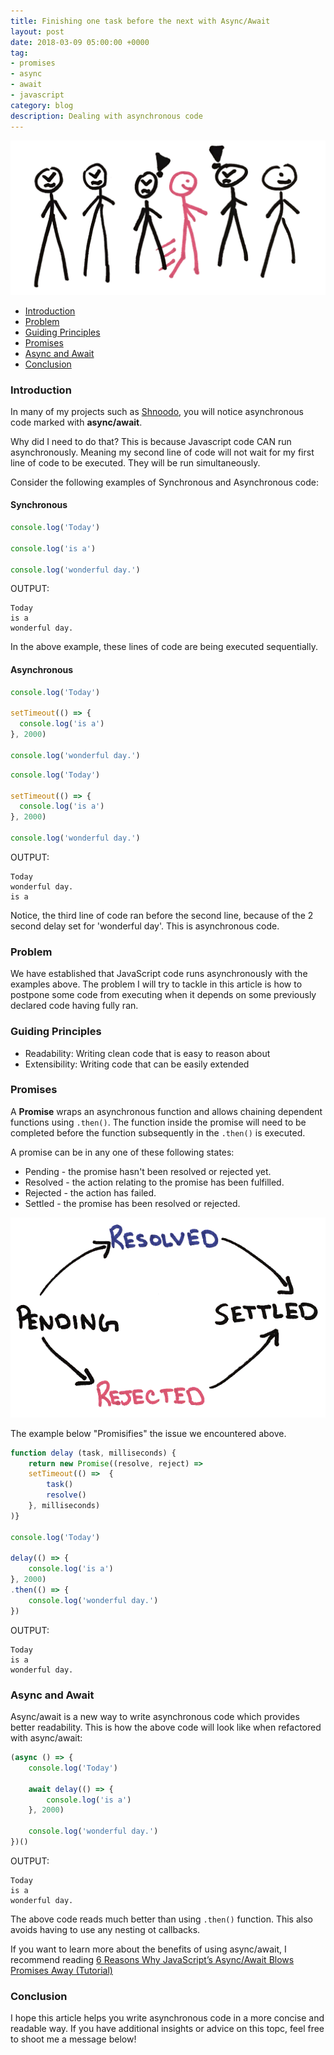 ```yaml
---
title: Finishing one task before the next with Async/Await
layout: post
date: 2018-03-09 05:00:00 +0000
tag:
- promises
- async
- await
- javascript
category: blog
description: Dealing with asynchronous code
---
```


![waiting-in-line](/assets/images/posts/promises/waiting-in-line.png)

* [Introduction](#introduction)
* [Problem](#problem)
* [Guiding Principles](#guiding-principles)
* [Promises](#promises)
* [Async and Await](#async-and-await)
* [Conclusion](#conclusion)

### Introduction

In many of my projects such as [Shnoodo](https://shnoodo.herokuapp.com/), you will notice asynchronous code marked with **async/await**.

Why did I need to do that? This is because Javascript code CAN run asynchronously. Meaning my second line of code will 
not wait for my first line of code to be executed. They will be run simultaneously.

Consider the following examples of Synchronous and Asynchronous code:

#### Synchronous

```javascript
console.log('Today')

console.log('is a')

console.log('wonderful day.')
```

OUTPUT:

```text
Today 
is a 
wonderful day.
```

In the above example, these lines of code are being executed sequentially.

#### Asynchronous

```javascript
console.log('Today')

setTimeout(() => {
  console.log('is a')
}, 2000)

console.log('wonderful day.')
```

```javascript
console.log('Today')

setTimeout(() => {
  console.log('is a')
}, 2000)

console.log('wonderful day.')
```

OUTPUT:

```text
Today 
wonderful day.
is a 
```

Notice, the third line of code ran before the second line, because of the 2 second delay set for 'wonderful day'. 
This is asynchronous code.

### Problem

We have established that JavaScript code runs asynchronously with the examples above. The problem I will try to 
tackle in this article is how to postpone some code from executing when it depends on some previously declared code 
having fully ran. 
 
### Guiding Principles

* Readability: Writing clean code that is easy to reason about
* Extensibility: Writing code that can be easily extended

### Promises

A **Promise** wraps an asynchronous function and allows chaining dependent functions using `.then()`. The function 
inside the promise will need to be completed before the function subsequently in the `.then()` is executed.
 
A promise can be in any one of these following states:
* Pending - the promise hasn't been resolved or rejected yet.
* Resolved - the action relating to the promise has been fulfilled.
* Rejected - the action has failed.
* Settled - the promise has been resolved or rejected.

![promises-workflow](/assets/images/posts/promises/promises-workflow.png)

The example below "Promisifies" the issue we encountered above.

```javascript
function delay (task, milliseconds) {
    return new Promise((resolve, reject) =>
    setTimeout(() =>  {
        task()
        resolve()
    }, milliseconds)
)}

console.log('Today')

delay(() => {
    console.log('is a')
}, 2000)
.then(() => {
    console.log('wonderful day.')
})
``` 
OUTPUT:

```text
Today 
is a 
wonderful day.
```

### Async and Await

Async/await is a new way to write asynchronous code which provides better readability. This is how the above code will 
look like when refactored with async/await:

```javascript
(async () => {
    console.log('Today')
    
    await delay(() => {
        console.log('is a')
    }, 2000)
    
    console.log('wonderful day.')
})()
```

OUTPUT:

```text
Today 
is a 
wonderful day.
```

The above code reads much better than using `.then()` function. This also avoids having to use any nesting ot callbacks.

If you want to learn more about the benefits of using async/await, I recommend reading [6 Reasons Why JavaScript’s 
Async/Await Blows Promises Away (Tutorial)](https://hackernoon.com/6-reasons-why-javascripts-async-await-blows-promises-away-tutorial-c7ec10518dd9)

### Conclusion

I hope this article helps you write asynchronous code in a more concise and readable way. If you 
have additional insights or advice on this topc, feel free to shoot me a message below!
